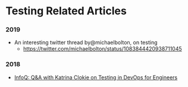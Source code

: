 
Testing Related Articles
====

### 2019
* An interesting twitter thread by@michaelbolton, on testing
  * https://twitter.com/michaelbolton/status/1083844420938711045

### 2018
* [InfoQ: Q&A with Katrina Clokie on Testing in DevOps for Engineers](https://www.infoq.com/news/2018/11/devops-engineers-test)


